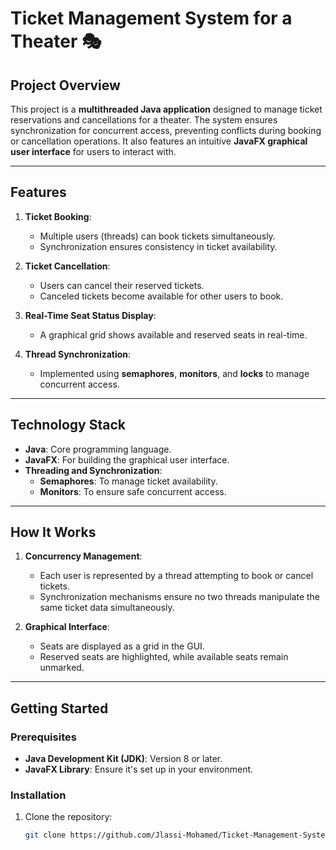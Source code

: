 # Ticket Management System for a Theater 🎭

## Project Overview
This project is a **multithreaded Java application** designed to manage ticket reservations and cancellations for a theater. The system ensures synchronization for concurrent access, preventing conflicts during booking or cancellation operations. It also features an intuitive **JavaFX graphical user interface** for users to interact with.

---

## Features
1. **Ticket Booking**:
   - Multiple users (threads) can book tickets simultaneously.
   - Synchronization ensures consistency in ticket availability.

2. **Ticket Cancellation**:
   - Users can cancel their reserved tickets.
   - Canceled tickets become available for other users to book.

3. **Real-Time Seat Status Display**:
   - A graphical grid shows available and reserved seats in real-time.

4. **Thread Synchronization**:
   - Implemented using **semaphores**, **monitors**, and **locks** to manage concurrent access.

---

## Technology Stack
- **Java**: Core programming language.
- **JavaFX**: For building the graphical user interface.
- **Threading and Synchronization**:
  - **Semaphores**: To manage ticket availability.
  - **Monitors**: To ensure safe concurrent access.

---

## How It Works
1. **Concurrency Management**:
   - Each user is represented by a thread attempting to book or cancel tickets.
   - Synchronization mechanisms ensure no two threads manipulate the same ticket data simultaneously.

2. **Graphical Interface**:
   - Seats are displayed as a grid in the GUI.
   - Reserved seats are highlighted, while available seats remain unmarked.

---

## Getting Started

### Prerequisites
- **Java Development Kit (JDK)**: Version 8 or later.
- **JavaFX Library**: Ensure it's set up in your environment.

### Installation
1. Clone the repository:
   ```bash
   git clone https://github.com/Jlassi-Mohamed/Ticket-Management-System-for-a-Theater.git
